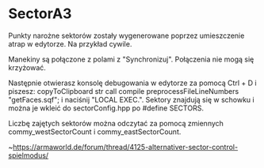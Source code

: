 # SectorA3

Punkty narożne sektorów zostały wygenerowane poprzez umieszczenie atrap w edytorze. Na przykład cywile.

Manekiny są połączone z polami z "Synchronizuj". Połączenia nie mogą się krzyżować.


Następnie otwierasz konsolę debugowania w edytorze za pomocą Ctrl + D i piszesz:
copyToClipboard str call compile preprocessFileLineNumbers "getFaces.sqf";
i naciśnij "LOCAL EXEC.". Sektory znajdują się w schowku i można je wkleić do sectorConfig.hpp po #define SECTORS.

Liczbę zajętych sektorów można odczytać za pomocą zmiennych commy_westSectorCount i commy_eastSectorCount.


~https://armaworld.de/forum/thread/4125-alternativer-sector-control-spielmodus/
